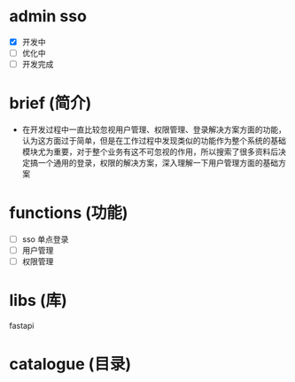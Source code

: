 # admin sso 

- [x] 开发中
- [ ] 优化中
- [ ] 开发完成

# brief (简介)

- 在开发过程中一直比较忽视用户管理、权限管理、登录解决方案方面的功能，认为这方面过于简单，但是在工作过程中发现类似的功能作为整个系统的基础模块尤为重要，对于整个业务有这不可忽视的作用，所以搜索了很多资料后决定搞一个通用的登录，权限的解决方案，深入理解一下用户管理方面的基础方案

# functions (功能)

- [ ] sso 单点登录
- [ ] 用户管理
- [ ] 权限管理

# libs (库)

fastapi

# catalogue (目录)